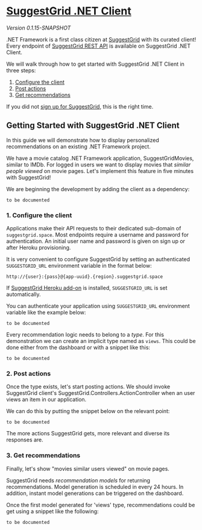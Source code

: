 # [ SuggestGrid .NET Client ]( http://www.github.com/suggestgrid/suggestgrid-net )
*Version 0.1.15-SNAPSHOT*

.NET Framework is a first class citizen at [SuggestGrid](http://www.suggestgrid.com) with its curated client!
Every endpoint of [SuggestGrid REST API](http://www.suggestgrid.com/docs/api) is available on SuggestGrid .NET Client.

We will walk through how to get started with SuggestGrid .NET Client in three steps:
 1. [Configure the client](#1-configure-the-client)
 2. [Post actions](#2-post-actions)
 3. [Get recommendations](#3-get-recommendations)

If you did not [sign up for SuggestGrid](https://lcars.herokuapp.com/users/sign_up), this is the right time.


## Getting Started with SuggestGrid .NET Client
In this guide we will demonstrate how to display personalized recommendations on an existing .NET Framework project.

We have a movie catalog .NET Framework application, SuggestGridMovies, similar to IMDb.
For logged in users we want to display movies that *similar people viewed* on movie pages.
Let's implement this feature in five minutes with SuggestGrid!

We are beginning the development by adding the client as a dependency:

```
to be documented
```


### 1. Configure the client
Applications make their API requests to their dedicated sub-domain of `suggestgrid.space`.
Most endpoints require a username and password for authentication.
An initial user name and password is given on sign up or after Heroku provisioning.

It is very convenient to configure SuggestGrid by setting an authenticated `SUGGESTGRID_URL` environment variable in the format below:

`http://{user}:{pass}@{app-uuid}.{region}.suggestgrid.space`

If [SuggestGrid Heroku add-on](https://devcenter.heroku.com/articles/suggestgrid) is installed, `SUGGESTGRID_URL` is set automatically.

You can authenticate your application using `SUGGESTGRID_URL` environment variable like the example below:

```
to be documented
```


Every recommendation logic needs to belong to a *type*.
For this demonstration we can create an implicit type named as `views`.
This could be done either from the dashboard or with a snippet like this:

```
to be documented
```



### 2. Post actions
Once the type exists, let's start posting actions.
We should invoke SuggestGrid client's SuggestGrid.Controllers.ActionController when an user views an item in our application.

We can do this by putting the snippet below on the relevant point:

```
to be documented
```


The more actions SuggestGrid gets, more relevant and diverse its responses are.


### 3. Get recommendations
Finally, let's show "movies similar users viewed" on movie pages.

SuggestGrid needs *recommendation models* for returning recommendations.
Model generation is scheduled in every 24 hours.
In addition, instant model generations can be triggered on the dashboard.

Once the first model generated for 'views' type, recommendations could be get using a snippet like the following:

```
to be documented
```
